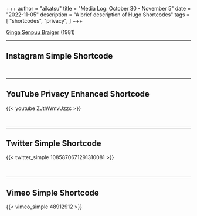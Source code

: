 +++
author = "aikatsu"
title = "Media Log: October 30 - November 5"
date = "2022-11-05"
description = "A brief description of Hugo Shortcodes"
tags = [
    "shortcodes",
    "privacy",
]
+++

[Ginga Senpuu Braiger](https://anidb.net/anime/3117) (1981)
<!--more-->
---

## Instagram Simple Shortcode



<br>

---

## YouTube Privacy Enhanced Shortcode

{{< youtube ZJthWmvUzzc >}}

<br>

---

## Twitter Simple Shortcode

{{< twitter_simple 1085870671291310081 >}}

<br>

---

## Vimeo Simple Shortcode

{{< vimeo_simple 48912912 >}}
